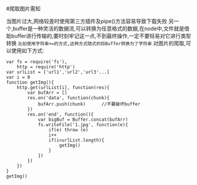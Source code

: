 #爬取图片需知

当图片过大,网络较差时使用第三方插件及pipe()方法容易导致下载失败
另一个,buffer是一种灵活的数据流,可以转换为任意格式的数据,在node中,文件就是借助buffer进行传输的,要时刻牢记这一点,不到最终操作,一定不要轻易对它进行类型转换
`比如使用字符串+=的方式,这种方式隐式的将Buffer转换为了字符串`
对图片的爬取,可以使用如下方式:

```
var fs = require('fs'),
	http = require('http')
var urlList = ['url1','url2','url3'...]
var i = 0
function getImg(){
	http.get(urlList[i], function(res){
		var bufArr = []
		res.on('data', function(chunk){
			bufArr.push(chunk)		//不要破坏buffer
		})
		res.on('end', function(){
			var bigBuf = Buffer.concat(bufArr)
			fs.writeFile('1.jpg', function(e){
				if(e) throw (e)
				i++
				if(i<urlList.length){
					getImg()
				}
			})
		})
	})
}
getImg()

```
